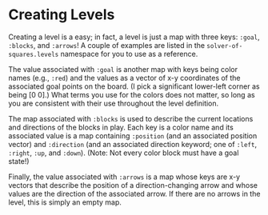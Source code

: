 # Creating Levels

Creating a level is a easy; in fact, a level is just a map with three keys:
`:goal`, `:blocks`, and `:arrows`!  A couple of examples are listed in the
`solver-of-squares.levels` namespace for you to use as a reference.

The value associated with `:goal` is another map with keys being color names
(e.g., `:red`) and the values as a vector of x-y coordinates of the associated
goal points on the board.  (I pick a significant lower-left corner as being
[0 0].)  What terms you use for the colors does not matter, so long as you are
consistent with their use throughout the level definition.

The map associated with `:blocks` is used to describe the current locations
and directions of the blocks in play. Each key is a color name and its
associated value is a map containing `:position` (and an associated position
vector) and `:direction` (and an associated direction keyword; one of `:left`,
`:right`, `:up`, and `:down`).  (Note: Not every color block must have a goal
state!)

Finally, the value associated with `:arrows` is a map whose keys are x-y vectors
that describe the position of a direction-changing arrow and whose values are
the direction of the associated arrow.  If there are no arrows in the level,
this is simply an empty map.
